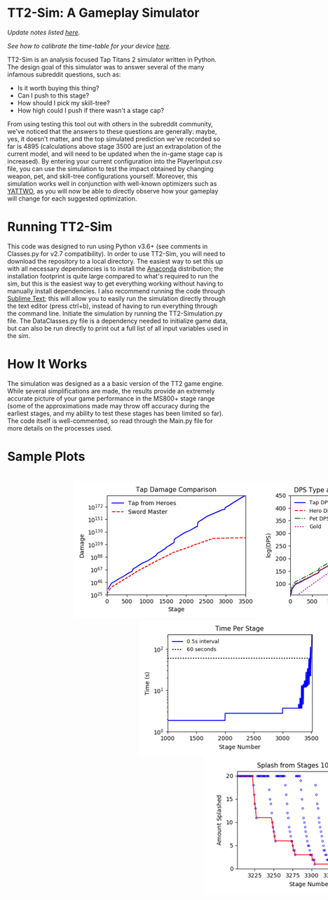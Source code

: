 # TT2-Sim: A Gameplay Simulator

*Update notes listed [here](https://github.com/metxchris/TT2-Sim/tree/master/docs#update-history).*

*See how to calibrate the time-table for your device [here](https://github.com/metxchris/TT2-Sim/blob/master/docs/calibration.md#device-calibration).*

TT2-Sim is an analysis focused Tap Titans 2 simulator written in Python.  The design goal of this simulator was to answer several of the many infamous subreddit questions, such as:
- Is it worth buying this thing?
- Can I push to this stage?
- How should I pick my skill-tree?
- How high could I push if there wasn't a stage cap?

From using testing this tool out with others in the subreddit community, we've noticed that the answers to these questions are generally: maybe, yes, it doesn't matter, and the top simulated prediction we've recorded so far is 4895 (calculations above stage 3500 are just an extrapolation of the current model, and will need to be updated when the in-game stage cap is increased).  By entering your current configuration into the PlayerInput.csv file, you can use the simulation to test the impact obtained by changing weapon, pet, and skill-tree configurations yourself.  Moreover, this simulation works well in conjunction with well-known optimizers such as [YATTWO](https://yattwo.me/), as you will now be able to directly observe how your gameplay will change for each suggested optimization.

# Running TT2-Sim
This code was designed to run using Python v3.6+ (see comments in Classes.py for v2.7 compatibility).  In order to use TT2-Sim, you will need to download the repository to a local directory.  The easiest way to set this up with all necessary dependencies is to install the [Anaconda](https://www.continuum.io/downloads) distribution; the installation footprint is quite large compared to what's required to run the sim, but this is the easiest way to get everything working without having to manually install dependencies.  I also recommend running the code through [Sublime Text](https://www.sublimetext.com/); this will allow you to easily run the simulation directly through the text editor (press ctrl+b), instead of having to run everything through the command line.  Initiate the simulation by running the TT2-Simulation.py file.  The DataClasses.py file is a dependency needed to initialize game data, but can also be run directly to print out a full list of all input variables used in the sim.

# How It Works
The simulation was designed as a a basic version of the TT2 game engine.  While several simplifications are made, the results provide an extremely accurate picture of your game performance in the MS800+ stage range (some of the approximations made may throw off accuracy during the earliest stages, and my ability to test these stages has been limited so far).  The code itself is well-commented, so read through the Main.py file for more details on the processes used.

# Sample Plots

<div style="width:1000px;margin-left:150px">
<img src="./images/SwordMaster.png" alt="Tap Damage" width="425" style="float:left; display:inline;"/><img src="./images/dps_tap20.png" alt="DPS vs. Gold" width="425" style="float:left; display:inline;"/>
<div style="width:1000px;margin-left:150px">
<img src="./images/TimePerStage.png" alt="Time Per Stage" width="425" style="float:left; display:inline;"/><img src="./images/ManaPerStage.png" alt="Mana Per Stage" width="425" style="float:left; display:inline;"/>
<div style="width:1000px;margin-left:150px">
<img src="./images/splash.png" alt="Splash Comparison" width="425" style="float:left; display:inline;"/><img src="./images/RelicEfficiency.png" alt="Relic Efficiency" width="425" style="float:left; display:inline;"/>
</div>

# Sample Text Output

```
    GENERAL RESULTS FOR: MetxChris
    ―――――――――――――――――――――――――――――――――――――――――
    Final Stage: 3875       Boss HP: 367.89cp
    Start Stage: 1100       Damage:  207.14cp
    ――――――――――――――――――――――――――――――――――――――――――――――――――――――
    Hero Levels: [4000 4000 4000 4000 4000 4000 4000 4000] 
                 [4000 4000 4000 4000 4000 4000 4000 4000] 
                 [4000 4000 4000 4000 4000 4000 4000 4000] 
                 [4000 4000 4000 4000 4000 4000 4000 3800] 
                 [3460 3040 2540 2540 2540] Total: 141920


    ACTIVE SKILL INFO:
    ―――――――――――――――――――――――――――――――――――――
    Name              Level       Effect 
    ―――――――――――――――――――――――――――――――――――――
    Crit Strike          15        50.00%
    Hand of Midas        15         13.80
    War Cry              15         1.03k
    ―――――――――――――――――――――――――――――――――――――


    DAMAGE RESULTS:
    ―――――――――――――――――――――――――――――――――――――――
    Type            Amount        Bonus    
    ―――――――――――――――――――――――――――――――――――――――
    Total DPS        812.34co      11.40ab%
    Hero DPS         731.75cm       16.00B%
    Melee DPS        731.49cm        1.19B%
    Ranged DPS       167.02cl      202.89k%
    Spell DPS:        90.67cl      110.12k%
    Pet DMG:         609.24co       90.28M%
    Tap DMG:          11.71cm      212.17k%
    Clan DMG:          7.32cn        4.07T%
    ―――――――――――――――――――――――――――――――――――――――
    Crit Chance:                     50.00%
    Crit Max:          196.99
    Crit Min:           29.55
    ―――――――――――――――――――――――――――――――――――――――
    Artifact:                      377.07k%


    GOLD RESULTS:
    ―――――――――――――――――――――――――――――――――――――――
    Type             Amount      Multiplier
    ―――――――――――――――――――――――――――――――――――――――
    Total Earned     550.76cs        10.75k
    Boss Gold        547.07cs        200.80
    Chest Gold         3.54cs         40.70
    Titan Gold       149.82cr         58.13
    TF Chance           1.00%          1.02 †
    10x Chance         22.00%          2.98 ‡
    ―――――――――――――――――――――――――――――――――――――――
    Remaining         23.05cs
    Spent            527.71cs
    ―――――――――――――――――――――――――――――――――――――――
    † Does not multiply with HoM or Bosses.
    ‡ Does not multiply with HoM.


    SPLASH RESULTS BY STAGE (PET ATTACKS):
    ――――――――――――――――――――――――――――――――――――――――――――――――――――
    Splash Amount    Maximum Splash       Minimum Splash
    ――――――――――――――――――――――――――――――――――――――――――――――――――――
              x20              3695                 3553
               x4              3727                 3686
               x3              3729                 3709
               x2              3731                 3711
               x1              3754                 3714
    ――――――――――――――――――――――――――――――――――――――――――――――――――――
    Splash Factor: 0.0636


    HERO EVOLVE STAGES:
    ――――――――――――――――――――――――――――――――――――――――――――――――――――――
    1st Evolve:  [1100 1100 1100 1100 1100 1100 1100 1100] 
                 [1100 1100 1100 1100 1100 1100 1100 1100] 
                 [1100 1100 1100 1100 1100 1100 1100 1100] 
                 [1100 1101 1121 1281 1456 1665 1893 2119] 
                 [2336 2610 2923 2923 2923]
    2nd Evolve:  [1100 1101 1101 1101 1101 1101 1101 1101] 
                 [1110 1126 1139 1156 1176 1204 1215 1236] 
                 [1256 1287 1315 1346 1371 1405 1447 1496] 
                 [1554 1641 1764 1919 2094 2303 2532 2758] 
                 [2973 3247 3562 3562 3562]


    ATTACKS AND TIMES TO REACH STAGE: 3875
    ―――――――――――――――――――――――――――――――――――――――――――――――――――――――――――――――――――――――――――――
    Attack Interval    Attacks      Active Time      Wasted Time       Total Time
    ―――――――――――――――――――――――――――――――――――――――――――――――――――――――――――――――――――――――――――――
            0.1 sec     46.05k       79.67 mins      144.65 mins      224.32 mins
            0.2 sec     29.21k       94.25 mins      143.05 mins      237.30 mins
            0.3 sec     22.88k      111.67 mins      142.12 mins      253.79 mins
            0.4 sec     19.51k       90.07 mins      141.45 mins      231.52 mins
            0.5 sec     17.45k      120.75 mins      140.92 mins      261.67 mins
            0.6 sec     16.03k      151.08 mins      140.48 mins      291.56 mins
            0.7 sec     15.01k       66.73 mins      140.09 mins      206.82 mins
            0.8 sec     14.26k       81.61 mins      139.82 mins      221.43 mins
            0.9 sec     13.64k       96.19 mins      139.57 mins      235.76 mins
            1.0 sec     13.17k      111.04 mins      139.38 mins      250.42 mins
            1.5 sec     11.70k      184.46 mins      138.34 mins      322.80 mins
            2.0 sec     10.91k      256.02 mins      137.69 mins      393.71 mins
            3.0 sec     10.16k      401.09 mins      136.69 mins      537.78 mins
    ―――――――――――――――――――――――――――――――――――――――――――――――――――――――――――――――――――――――――――――
    Tap Attacks          5.99B     4915.52 days        0.13 days     4915.65 days
    Heav. Strikes      461.31k       21.40 days        0.11 days       21.51 days
    Pet Attacks         14.60k       74.01 mins      139.97 mins      213.98 mins
    ―――――――――――――――――――――――――――――――――――――――――――――――――――――――――――――――――――――――――――――
    KillAnimationTime + DeviceLag: 0.7 sec
```

# Credit
Special thanks to Marxz13 for collaborating with me on various gameplay aspects, testing for accuracy issues, and being a great community resource.  Also thanks to [Colblitz](https://github.com/colblitz) for helping me find several gameplay formulas I was missing.  Additionally, thanks to Byungshin for helping me nail down a few errors in the gold calculations.